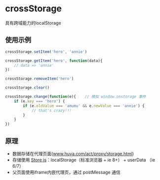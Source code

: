# crossStorage
具有跨域能力的localStorage

## 使用示例
```javascript
crossStorage.setItem('hero', 'annie')

crossStorage.getItem('hero', function(data){
    // data => 'annie'
})

crossStorage.removeItem('hero')

crossStorage.clear()

crossStorage.change(function(e){    // 模拟 window.onstorage 事件
    if (e.key === 'hero') {
        if (e.oldValue === 'amumu' && e.newValue === 'annie') {
            // that's crazy!!!
        }
    }
})
```

## 原理
* 数据存储在代理页面(www.huya.com/act/proxy/storage.html)
* 存储使用 [Store.js](https://github.com/marcuswestin/store.js)：localStorage（标准浏览器 + ie 8+） + userData （ie 6/7）
* 父页面使用iframe内嵌代理页，通过 postMessage 通信